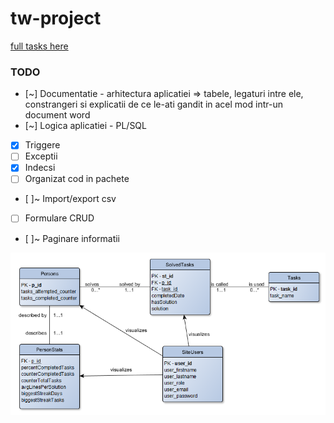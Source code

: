 # tw-project

[full tasks here](http://profs.info.uaic.ro/~vcosmin/index.php?pagina=pagini/resurse_psgbd/proiect)

### TODO
+ [~] Documentatie - arhitectura aplicatiei =>  tabele, legaturi intre ele, constrangeri si explicatii de ce le-ati gandit in acel mod intr-un document word
+ [~] Logica aplicatiei - PL/SQL
+ [x] Triggere
+ [ ] Exceptii
+ [x] Indecsi
+ [ ] Organizat cod in pachete
+ [ ]~ Import/export csv
+ [ ] Formulare CRUD
+ [ ]~ Paginare informatii

![Database ERD](/_sgbd/CoDr-DatabaseSQL-new.png?raw=true "ERD")
 